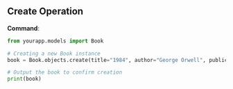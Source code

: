 ## Create Operation

**Command**:

```python
from yourapp.models import Book

# Creating a new Book instance
book = Book.objects.create(title="1984", author="George Orwell", publication_year=1949)

# Output the book to confirm creation
print(book)

